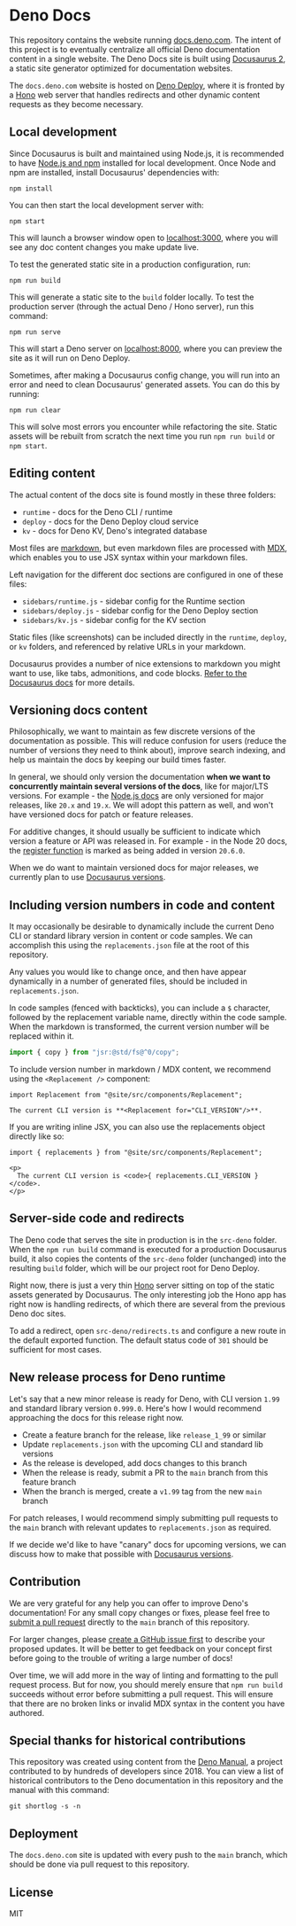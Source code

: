# Deno Docs

This repository contains the website running
[docs.deno.com](https://docs.deno.com). The intent of this project is to
eventually centralize all official Deno documentation content in a single
website. The Deno Docs site is built using
[Docusaurus 2](https://docusaurus.io/), a static site generator optimized for
documentation websites.

The `docs.deno.com` website is hosted on [Deno Deploy](https://deno.com/deploy),
where it is fronted by a [Hono](https://hono.dev/) web server that handles
redirects and other dynamic content requests as they become necessary.

## Local development

Since Docusaurus is built and maintained using Node.js, it is recommended to
have [Node.js and npm](https://nodejs.org/en/download) installed for local
development. Once Node and npm are installed, install Docusaurus' dependencies
with:

```console
npm install
```

You can then start the local development server with:

```console
npm start
```

This will launch a browser window open to
[localhost:3000](http://localhost:3000), where you will see any doc content
changes you make update live.

To test the generated static site in a production configuration, run:

```console
npm run build
```

This will generate a static site to the `build` folder locally. To test the
production server (through the actual Deno / Hono server), run this command:

```console
npm run serve
```

This will start a Deno server on [localhost:8000](http://localhost:8000), where
you can preview the site as it will run on Deno Deploy.

Sometimes, after making a Docusaurus config change, you will run into an error
and need to clean Docusaurus' generated assets. You can do this by running:

```console
npm run clear
```

This will solve most errors you encounter while refactoring the site. Static
assets will be rebuilt from scratch the next time you run `npm run build` or
`npm start`.

## Editing content

The actual content of the docs site is found mostly in these three folders:

- `runtime` - docs for the Deno CLI / runtime
- `deploy` - docs for the Deno Deploy cloud service
- `kv` - docs for Deno KV, Deno's integrated database

Most files are [markdown](https://docusaurus.io/docs/markdown-features), but
even markdown files are processed with [MDX](https://mdxjs.com/), which enables
you to use JSX syntax within your markdown files.

Left navigation for the different doc sections are configured in one of these
files:

- `sidebars/runtime.js` - sidebar config for the Runtime section
- `sidebars/deploy.js` - sidebar config for the Deno Deploy section
- `sidebars/kv.js` - sidebar config for the KV section

Static files (like screenshots) can be included directly in the `runtime`,
`deploy`, or `kv` folders, and referenced by relative URLs in your markdown.

Docusaurus provides a number of nice extensions to markdown you might want to
use, like tabs, admonitions, and code blocks.
[Refer to the Docusaurus docs](https://docusaurus.io/docs/markdown-features) for
more details.

## Versioning docs content

Philosophically, we want to maintain as few discrete versions of the
documentation as possible. This will reduce confusion for users (reduce the
number of versions they need to think about), improve search indexing, and help
us maintain the docs by keeping our build times faster.

In general, we should only version the documentation **when we want to
concurrently maintain several versions of the docs**, like for major/LTS
versions. For example - the [Node.js docs](https://nodejs.org/en/docs) are only
versioned for major releases, like `20.x` and `19.x`. We will adopt this pattern
as well, and won't have versioned docs for patch or feature releases.

For additive changes, it should usually be sufficient to indicate which version
a feature or API was released in. For example - in the Node 20 docs, the
[register function](https://nodejs.org/dist/latest-v20.x/docs/api/module.html#moduleregister)
is marked as being added in version `20.6.0`.

When we do want to maintain versioned docs for major releases, we currently plan
to use [Docusaurus versions](https://docusaurus.io/docs/versioning).

## Including version numbers in code and content

It may occasionally be desirable to dynamically include the current Deno CLI or
standard library version in content or code samples. We can accomplish this
using the `replacements.json` file at the root of this repository.

Any values you would like to change once, and then have appear dynamically in a
number of generated files, should be included in `replacements.json`.

In code samples (fenced with backticks), you can include a `$` character,
followed by the replacement variable name, directly within the code sample. When
the markdown is transformed, the current version number will be replaced within
it.

```ts
import { copy } from "jsr:@std/fs@^0/copy";
```

To include version number in markdown / MDX content, we recommend using the
`<Replacement />` component:

```mdx
import Replacement from "@site/src/components/Replacement";

The current CLI version is **<Replacement for="CLI_VERSION"/>**.
```

If you are writing inline JSX, you can also use the replacements object directly
like so:

```mdx
import { replacements } from "@site/src/components/Replacement";

<p>
  The current CLI version is <code>{ replacements.CLI_VERSION }</code>.
</p>
```

## Server-side code and redirects

The Deno code that serves the site in production is in the `src-deno` folder.
When the `npm run build` command is executed for a production Docusaurus build,
it also copies the contents of the `src-deno` folder (unchanged) into the
resulting `build` folder, which will be our project root for Deno Deploy.

Right now, there is just a very thin [Hono](https://hono.dev/) server sitting on
top of the static assets generated by Docusaurus. The only interesting job the
Hono app has right now is handling redirects, of which there are several from
the previous Deno doc sites.

To add a redirect, open `src-deno/redirects.ts` and configure a new route in the
default exported function. The default status code of `301` should be sufficient
for most cases.

## New release process for Deno runtime

Let's say that a new minor release is ready for Deno, with CLI version `1.99`
and standard library version `0.999.0`. Here's how I would recommend approaching
the docs for this release right now.

- Create a feature branch for the release, like `release_1_99` or similar
- Update `replacements.json` with the upcoming CLI and standard lib versions
- As the release is developed, add docs changes to this branch
- When the release is ready, submit a PR to the `main` branch from this feature
  branch
- When the branch is merged, create a `v1.99` tag from the new `main` branch

For patch releases, I would recommend simply submitting pull requests to the
`main` branch with relevant updates to `replacements.json` as required.

If we decide we'd like to have "canary" docs for upcoming versions, we can
discuss how to make that possible with
[Docusaurus versions](https://docusaurus.io/docs/versioning).

## Contribution

We are very grateful for any help you can offer to improve Deno's documentation!
For any small copy changes or fixes, please feel free to
[submit a pull request](https://docs.github.com/en/pull-requests/collaborating-with-pull-requests/proposing-changes-to-your-work-with-pull-requests/creating-a-pull-request)
directly to the `main` branch of this repository.

For larger changes, please
[create a GitHub issue first](https://github.com/denoland/deno-docs/issues) to
describe your proposed updates. It will be better to get feedback on your
concept first before going to the trouble of writing a large number of docs!

Over time, we will add more in the way of linting and formatting to the pull
request process. But for now, you should merely ensure that `npm run build`
succeeds without error before submitting a pull request. This will ensure that
there are no broken links or invalid MDX syntax in the content you have
authored.

## Special thanks for historical contributions

This repository was created using content from the
[Deno Manual](https://github.com/denoland/manual), a project contributed to by
hundreds of developers since 2018. You can view a list of historical
contributors to the Deno documentation in this repository and the manual with
this command:

```
git shortlog -s -n
```

## Deployment

The `docs.deno.com` site is updated with every push to the `main` branch, which
should be done via pull request to this repository.

## License

MIT
